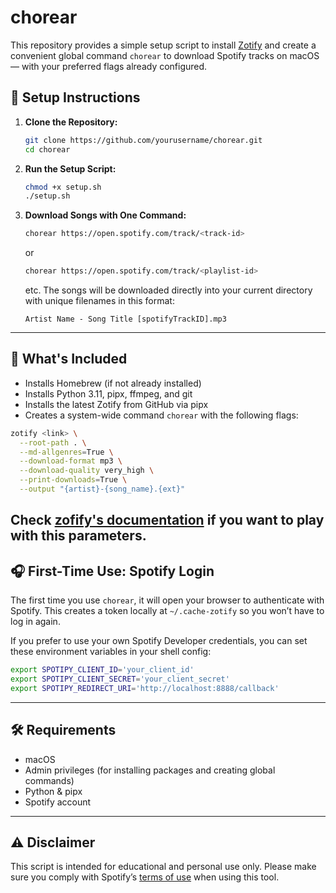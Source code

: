 # chorear

This repository provides a simple setup script to install [Zotify](https://github.com/zotify-dev/zotify) and create a convenient global command `chorear` to download Spotify tracks on macOS — with your preferred flags already configured.

## 🚀 Setup Instructions

1. **Clone the Repository:**

   ```bash
   git clone https://github.com/yourusername/chorear.git
   cd chorear
   ```

2. **Run the Setup Script:**

   ```bash
   chmod +x setup.sh
   ./setup.sh
   ```

3. **Download Songs with One Command:**

   ```bash
   chorear https://open.spotify.com/track/<track-id>
   ```
   or
   ```bash
   chorear https://open.spotify.com/track/<playlist-id>
   ```
   etc.
   The songs will be downloaded directly into your current directory with unique filenames in this format:

   ```
   Artist Name - Song Title [spotifyTrackID].mp3
   ```

---

## 🔧 What's Included

- Installs Homebrew (if not already installed)
- Installs Python 3.11, pipx, ffmpeg, and git
- Installs the latest Zotify from GitHub via pipx
- Creates a system-wide command `chorear` with the following flags:

```bash
zotify <link> \
  --root-path . \
  --md-allgenres=True \
  --download-format mp3 \
  --download-quality very_high \
  --print-downloads=True \
  --output "{artist}-{song_name}.{ext}"
```
Check [zofify's documentation](https://github.com/zotify-dev/zotify) if you want to play with this parameters.
---

## 🎧 First-Time Use: Spotify Login

The first time you use `chorear`, it will open your browser to authenticate with Spotify. This creates a token locally at `~/.cache-zotify` so you won’t have to log in again.

If you prefer to use your own Spotify Developer credentials, you can set these environment variables in your shell config:

```bash
export SPOTIPY_CLIENT_ID='your_client_id'
export SPOTIPY_CLIENT_SECRET='your_client_secret'
export SPOTIPY_REDIRECT_URI='http://localhost:8888/callback'
```

---

## 🛠️ Requirements

- macOS
- Admin privileges (for installing packages and creating global commands)
- Python & pipx
- Spotify account

---

## ⚠️ Disclaimer

This script is intended for educational and personal use only. Please make sure you comply with Spotify’s [terms of use](https://www.spotify.com/legal/end-user-agreement/) when using this tool.
